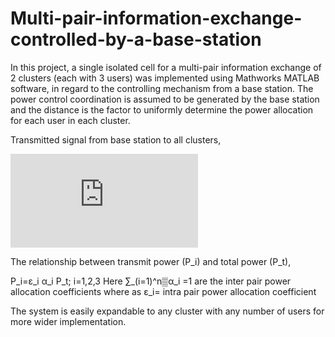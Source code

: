 # Multi-pair-information-exchange-controlled-by-a-base-station
In this project, a single isolated cell for a multi-pair information exchange of 2 clusters (each with 3 users) was implemented using Mathworks MATLAB software, in regard to the controlling mechanism from a base station. The power control coordination is assumed to be generated by the base station and the distance is the factor to uniformly determine the power allocation for each user in each cluster.

Transmitted signal from base station to all clusters,

![first equation](https://latex.codecogs.com/gif.latex?y%20%3D%20%5Csum_%7Ba%3D1%7D%5E%7B2%7D%5Cleft%20%5B%20%5Csum_%7Bi%3D1%7D%5E%7B3%7D%5C%28h_%7Ba%2Ci%7D%29*%5C%5Csqrt%7B%5Cleft%20%28%20P_%7Bi%7D%5Cright%20%29%7D*%5C%28x_%7Ba%2Ci%7D%29%20%5Cright%20%5D%20&plus;n)

The relationship between transmit power (P_i) and total power (P_t),

P_i=ε_i α_i P_t;       i=1,2,3
Here ∑_(i=1)^n▒α_i =1  are the inter pair power allocation coefficients where as ε_i= intra pair power allocation coefficient

The system is easily expandable to any cluster with any number of users for more wider implementation.
